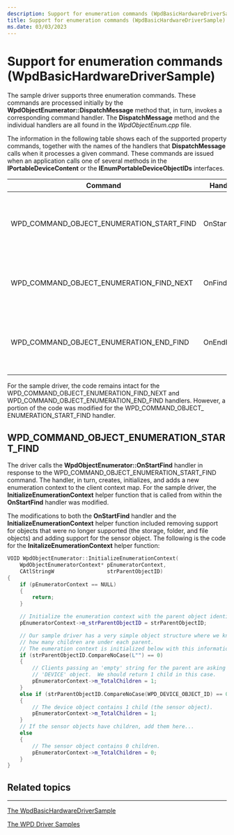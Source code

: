```yaml
---
description: Support for enumeration commands (WpdBasicHardwareDriverSample)
title: Support for enumeration commands (WpdBasicHardwareDriverSample)
ms.date: 03/03/2023
---
```


# Support for enumeration commands (WpdBasicHardwareDriverSample)


The sample driver supports three enumeration commands. These commands are processed initially by the **WpdObjectEnumerator::DispatchMessage** method that, in turn, invokes a corresponding command handler. The **DispatchMessage** method and the individual handlers are all found in the *WpdObjectEnum.cpp* file.

The information in the following table shows each of the supported property commands, together with the names of the handlers that **DispatchMessage** calls when it processes a given command. These commands are issued when an application calls one of several methods in the **IPortableDeviceContent** or the **IEnumPortableDeviceObjectIDs** interfaces.

| Command                                        | Handler     | Description                                                                |
|------------------------------------------------|-------------|----------------------------------------------------------------------------|
| WPD\_COMMAND\_OBJECT\_ENUMERATION\_START\_FIND | OnStartFind | Creates a new enumeration context and stores it in the client context map. |
| WPD\_COMMAND\_OBJECT\_ENUMERATION\_FIND\_NEXT  | OnFindNext  | Returns an object identifier for the requested object.                     |
| WPD\_COMMAND\_OBJECT\_ENUMERATION\_END\_FIND   | OnEndFind   | Performs necessary cleanup at the conclusion of an enumeration.            |

 

For the sample driver, the code remains intact for the WPD\_COMMAND\_OBJECT\_ENUMERATION\_FIND\_NEXT and WPD\_COMMAND\_OBJECT\_ENUMERATION\_END\_FIND handlers. However, a portion of the code was modified for the WPD\_COMMAND\_OBJECT\_ ENUMERATION\_START\_FIND handler.

## <span id="WPD_COMMAND_OBJECT_ENUMERATION_START_FIND"></span><span id="wpd_command_object_enumeration_start_find"></span>WPD\_COMMAND\_OBJECT\_ENUMERATION\_START\_FIND


The driver calls the **WpdObjectEnumerator::OnStartFind** handler in response to the WPD\_COMMAND\_OBJECT\_ENUMERATION\_START\_FIND command. The handler, in turn, creates, initializes, and adds a new enumeration context to the client context map. For the sample driver, the **InitializeEnumerationContext** helper function that is called from within the **OnStartFind** handler was modified.

The modifications to both the **OnStartFind** handler and the **InitializeEnumerationContext** helper function included removing support for objects that were no longer supported (the storage, folder, and file objects) and adding support for the sensor object. The following is the code for the **InitalizeEnumerationContext** helper function:

```cpp
VOID WpdObjectEnumerator::InitializeEnumerationContext(
    WpdObjectEnumeratorContext* pEnumeratorContext,
    CAtlStringW                 strParentObjectID)
{
    if (pEnumeratorContext == NULL)
    {
        return;
    }

    // Initialize the enumeration context with the parent object identifier
    pEnumeratorContext->m_strParentObjectID = strParentObjectID;

    // Our sample driver has a very simple object structure where we know
    // how many children are under each parent.
    // The eumeration context is initialized below with this information.
    if (strParentObjectID.CompareNoCase(L"") == 0)
    {
        // Clients passing an 'empty' string for the parent are asking for the
        // 'DEVICE' object.  We should return 1 child in this case.
        pEnumeratorContext->m_TotalChildren = 1;
    }
    else if (strParentObjectID.CompareNoCase(WPD_DEVICE_OBJECT_ID) == 0)
    {
        // The device object contains 1 child (the sensor object).
        pEnumeratorContext->m_TotalChildren = 1;
    }
    // If the sensor objects have children, add them here...
    else 
    {
        // The sensor object contains 0 children.
        pEnumeratorContext->m_TotalChildren = 0;
    }
}
```

## <span id="related_topics"></span>Related topics


****
[The WpdBasicHardwareDriverSample](the-wpdbasichardwaredriver-sample.md)

[The WPD Driver Samples](the-wpd-driver-samples.md)

 

 





